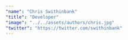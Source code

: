 ```yaml
---
"name": "Chris Swithinbank"
"title": "Developer"
"image": "../../assets/authors/chris.jpg"
"twitter": "https://twitter.com/swithinbank"
---
```

